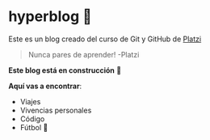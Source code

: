 # hyperblog :page_facing_up: 
Este es un blog creado del curso de Git y GitHub de  [Platzi](http://https://platzi.com/ "Platzi") 

>Nunca pares de aprender!
>-Platzi

**Este blog está en construcción** :construction:

**Aquí vas a encontrar**:
- Viajes
- Vivencias personales
- Código
- Fútbol :goal_net:
